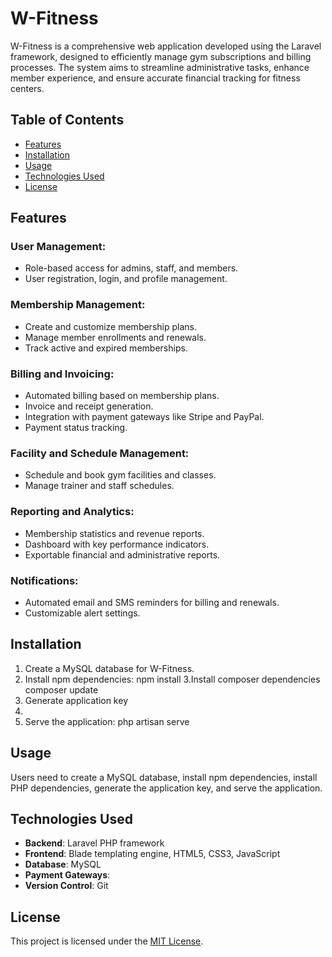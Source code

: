 # W-Fitness

W-Fitness is a comprehensive web application developed using the Laravel framework, designed to efficiently manage gym subscriptions and billing processes. The system aims to streamline administrative tasks, enhance member experience, and ensure accurate financial tracking for fitness centers.

## Table of Contents

- [Features](#features)
- [Installation](#installation)
- [Usage](#usage)
- [Technologies Used](#technologies-used)
- [License](#license)

## Features

### User Management:

- Role-based access for admins, staff, and members.
- User registration, login, and profile management.

### Membership Management:

- Create and customize membership plans.
- Manage member enrollments and renewals.
- Track active and expired memberships.

### Billing and Invoicing:

- Automated billing based on membership plans.
- Invoice and receipt generation.
- Integration with payment gateways like Stripe and PayPal.
- Payment status tracking.

### Facility and Schedule Management:

- Schedule and book gym facilities and classes.
- Manage trainer and staff schedules.

### Reporting and Analytics:

- Membership statistics and revenue reports.
- Dashboard with key performance indicators.
- Exportable financial and administrative reports.

### Notifications:

- Automated email and SMS reminders for billing and renewals.
- Customizable alert settings.

## Installation

1. Create a MySQL database for W-Fitness.
2. Install npm dependencies:
   npm install
3.Install composer dependencies
  composer update
4. Generate application key
5. 
5. Serve the application:
   php artisan serve

## Usage

Users need to create a MySQL database, install npm dependencies, install PHP dependencies, generate the application key, and serve the application.

## Technologies Used

- **Backend**: Laravel PHP framework
- **Frontend**: Blade templating engine, HTML5, CSS3, JavaScript
- **Database**: MySQL
- **Payment Gateways**: 
- **Version Control**: Git

## License

This project is licensed under the [MIT License](LICENSE).




